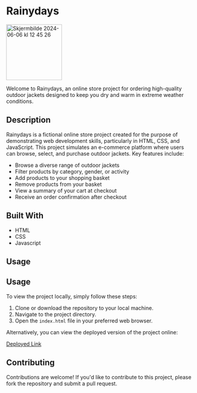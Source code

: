 # Rainydays

<img width="149" alt="Skjermbilde 2024-06-06 kl  12 45 26" src="https://github.com/Asora7/rainydays/raw/main/assets/142609146/cc57d917-c0e6-458a-b628-3f29d01a7f8d.png">


Welcome to Rainydays, an online store project for ordering high-quality outdoor jackets designed to keep you dry and warm in extreme weather conditions.


## Description

Rainydays is a fictional online store project created for the purpose of demonstrating web development skills, particularly in HTML, CSS, and JavaScript. This project simulates an e-commerce platform where users can browse, select, and purchase outdoor jackets.
Key features include:

- Browse a diverse range of outdoor jackets
- Filter products by category, gender, or activity
- Add products to your shopping basket
- Remove products from your basket
- View a summary of your cart at checkout
- Receive an order confirmation after checkout
  

## Built With

- HTML
- CSS
- Javascript


## Usage

## Usage

To view the project locally, simply follow these steps:

1. Clone or download the repository to your local machine.
2. Navigate to the project directory.
3. Open the `index.html` file in your preferred web browser.

Alternatively, you can view the deployed version of the project online:

[Deployed Link](https://asora7.github.io/rainydays/index.html)




## Contributing

Contributions are welcome! If you'd like to contribute to this project, please fork the repository and submit a pull request.


